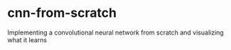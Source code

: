 # cnn-from-scratch
Implementing a convolutional neural network from scratch and visualizing what it learns
